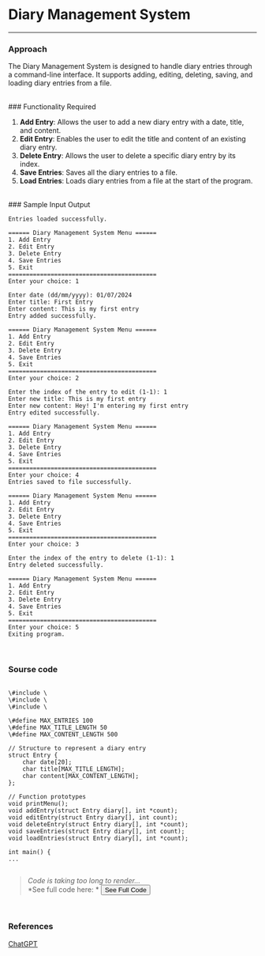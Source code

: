 # Diary Management System

---

### Approach

The Diary Management System is designed to handle diary entries through a command-line interface. It supports adding, editing, deleting, saving, and loading diary entries from a file.

<br />
### Functionality Required

1. **Add Entry**: Allows the user to add a new diary entry with a date, title, and content.
2. **Edit Entry**: Enables the user to edit the title and content of an existing diary entry.
3. **Delete Entry**: Allows the user to delete a specific diary entry by its index.
4. **Save Entries**: Saves all the diary entries to a file.
5. **Load Entries**: Loads diary entries from a file at the start of the program.

<br />
### Sample Input Output

```
Entries loaded successfully.

====== Diary Management System Menu ======
1. Add Entry
2. Edit Entry
3. Delete Entry
4. Save Entries
5. Exit
==========================================
Enter your choice: 1

Enter date (dd/mm/yyyy): 01/07/2024
Enter title: First Entry
Enter content: This is my first entry
Entry added successfully.

====== Diary Management System Menu ======
1. Add Entry
2. Edit Entry
3. Delete Entry
4. Save Entries
5. Exit
==========================================
Enter your choice: 2

Enter the index of the entry to edit (1-1): 1
Enter new title: This is my first entry
Enter new content: Hey! I'm entering my first entry 
Entry edited successfully.

====== Diary Management System Menu ======
1. Add Entry
2. Edit Entry
3. Delete Entry
4. Save Entries
5. Exit
==========================================
Enter your choice: 4
Entries saved to file successfully.

====== Diary Management System Menu ======
1. Add Entry
2. Edit Entry
3. Delete Entry
4. Save Entries
5. Exit
==========================================
Enter your choice: 3

Enter the index of the entry to delete (1-1): 1
Entry deleted successfully.

====== Diary Management System Menu ======
1. Add Entry
2. Edit Entry
3. Delete Entry
4. Save Entries
5. Exit
==========================================
Enter your choice: 5
Exiting program.
```

<br />

### Sourse code

<pre><code language='c'>
\#include \<stdio.h\>
\#include \<stdlib.h\>
\#include \<string.h\>

\#define MAX_ENTRIES 100
\#define MAX_TITLE_LENGTH 50
\#define MAX_CONTENT_LENGTH 500

// Structure to represent a diary entry
struct Entry {
    char date[20];
    char title[MAX_TITLE_LENGTH];
    char content[MAX_CONTENT_LENGTH];
};

// Function prototypes
void printMenu();
void addEntry(struct Entry diary[], int *count);
void editEntry(struct Entry diary[], int count);
void deleteEntry(struct Entry diary[], int *count);
void saveEntries(struct Entry diary[], int count);
void loadEntries(struct Entry diary[], int *count);

int main() { 
...
    
</code></pre>

> *Code is taking too long to render...*<br />
> *See full code here: * <button name='diary-management-sys' language='c'>See Full Code</button>

<br />

### References

<u>[ChatGPT](https://chatgpt.com)</u>